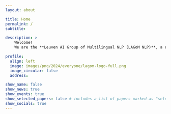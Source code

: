 ```yaml
---
layout: about

title: Home
permalink: /
subtitle: 

description: >
    Welcome!
    We are the **Leuven AI Group of Multilingual NLP (LAGoM NLP)**, a research lab at the [Department of Computer Science](https://wms.cs.kuleuven.be/cs/english) at the University of Leuven (KU Leuven), directed by Miryam de Lhoneux.

profile:
  align: left
  image: images/png/2024/everyone/lagom-logo-full.png
  image_circular: false
  address: 

show_name: false
show_news: true
show_events: true
show_selected_papers: false # includes a list of papers marked as "selected={true}"
show_socials: true
---
```


<!-- Anything that follows this comment will be put AFTER the description box and BEFORE the news and people. Hence, only use it for e.g. urgent notifications. -->